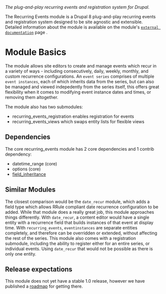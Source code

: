 [//]: # ( clear&&curl -s -F input_files[]=@PROJECTPAGE.md -F from=markdown -F to=html http://c.docverter.com/convert|tail -n+11|head -n-2 )

_The plug-and-play recurring events and registration system for Drupal._

The Recurring Events module is a Drupal 8 plug-and-play recurring events and
registration system designed to be site agnostic and extensible. Detailed
information about the module is available on the module's [``external documentation``](https://www.drupal.org/docs/8/modules/recurring-events) page .

# Module Basics
The module allows site editors to create and manage events which recur in a
variety of ways - including consecutively, daily, weekly, monthly, and custom
recurrence configurations. An `event series` comprises of multiple `event
instances`, each of which inherits data from the series, but can also be managed
and viewed indepedently from the series itself, this offers great flexibility
when it comes to modifying event instance dates and times, or removing them
altogether.

The module also has two submodules:

* recurring_events_registration enables registration for events
* recurring_events_views which swaps entity lists for flexible views

## Dependencies
The core recurring_events module has 2 core dependencies and 1 contrib
dependency:

* datetime_range (core)
* options (core)
* [field_inheritance](http://www.drupal.org/project/field_inheritance)

## Similar Modules
The closest comparison would be the `date_recur` module, which adds a field type
which allows RRule compliant date recurrence configuration to be added. While
that module does a really great job, this module approaches things differently.
With `date_recur`, a content editor would have a single entity with a recurrence
field that builds instances of that event at display time. With
`recurring_events`, `eventinstances` are separate entities completely, and
therefore can be overridden or extended, without affecting the rest of the
series. This module also comes with a registration submodule, including the
ability to register either for an entire series, or individual events. Using
`date_recur` that would not be possible as there is only one entity.

## Release expectations
This module does not yet have a stable 1.0 release, however we have published a
[roadmap](https://www.drupal.org/project/recurring_events/issues/3131291) for
getting there.
